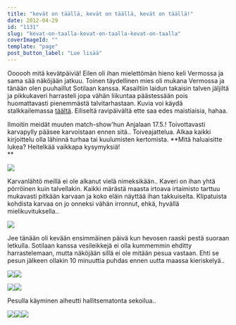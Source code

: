 ```yaml
---
title: "kevät on täällä, kevät on täällä, kevät on täällä!"
date: 2012-04-29
id: "1131"
slug: "kevat-on-taalla-kevat-on-taalla-kevat-on-taalla"
coverImageId: ""
template: "page"
post_button_label: "Lue lisää"
---
```


Oooooh mitä kevätpäiviä! Eilen oli ihan mielettömän hieno keli Vermossa ja sama sää näköjään jatkuu. Toinen täydellinen mies oli mukana Vermossa ja tänään olen puuhaillut Sotilaan kanssa. Kasailtiin laidun takaisin talven jäljiltä ja pikkukaveri harrasteli jopa vähän liikuntaa päästessään pois huomattavasti pienemmästä talvitarhastaan. Kuvia voi käydä stalkkailemassa [täältä](http://maisaw.otukset.fi/kuvat/2012/Tallit%20ja%20yksitt%E4iset%20hevoset/Unknown%20Soldier/29.4.2012/). Eiliseltä ravipäivältä ette saa edes maistiaisia, hahaa.

Ilmoitin meidät muuten match-show'hun Anjalaan 17.5.! Toivottavasti karvapylly pääsee karvoistaan ennen sitä.. Toiveajattelua. Alkaa kaikki kirjoittelu olla lähinnä turhaa tai kuulumisten kertomista. **Mitä haluaisitte lukea? Heitelkää vaikkapa kysymyksiä!  
**

[![](/images/IMG_8795.png)](http://4.bp.blogspot.com/-JjA4Lv8uAn0/T51Tp9IF2II/AAAAAAAAAls/-AFyiANzWaY/s1600/IMG_8795.png)

Karvanlähtö meillä ei ole alkanut vielä nimeksikään.. Kaveri on ihan yhtä pörröinen kuin talvellakin. Kaikki märästä maasta irtoava irtaimisto tarttuu mukavasti pitkään karvaan ja koko eläin näyttää ihan takkuiselta. Klipatuista kohdista karvaa on jo onneksi vähän irronnut, ehkä, hyvällä mielikuvituksella..

[![](/images/IMG_8923.png)](http://4.bp.blogspot.com/-Zs86yT6xYYU/T51T1QuUAMI/AAAAAAAAAl8/vPd4WIBcm5w/s1600/IMG_8923.png)

Jee tänään oli kevään ensimmäinen päivä kun hevosen raaski pestä suoraan letkulla. Sotilaan kanssa vesileikkejä ei olla kummemmin ehditty harrastelemaan, mutta näköjään sillä ei ole mitään pesua vastaan. Ehti se pesun jälkeen ollakin 10 minuuttia puhdas ennen uutta maassa kieriskelyä..

[![](/images/IMG_8951.png)](http://1.bp.blogspot.com/-S8Qf5stIcxI/T51T_FOfzLI/AAAAAAAAAmM/xvhlyQAsWxU/s1600/IMG_8951.png)[![](/images/IMG_8968.png)](http://1.bp.blogspot.com/-79-e1wdvgZc/T51UIB0-KNI/AAAAAAAAAmc/JYtpm4D-pBo/s1600/IMG_8968.png)

[![](/images/IMG_8949.png)](http://2.bp.blogspot.com/-FPFRa-UHetg/T51T6CLIQvI/AAAAAAAAAmE/yvepNDvWJdI/s1600/IMG_8949.png)[![](/images/IMG_8964.png)](http://3.bp.blogspot.com/-JKQ7Q1eHn8M/T51UD9m2rJI/AAAAAAAAAmU/_i5tWmPAX50/s1600/IMG_8964.png)

Pesulla käyminen aiheutti hallitsematonta sekoilua..

[![](/images/IMG_9002.png)](http://1.bp.blogspot.com/-T2zg8OAshHo/T51UQkPq9AI/AAAAAAAAAms/kUMXxfGwlAw/s1600/IMG_9002.png)[![](/images/IMG_8993.png)](http://1.bp.blogspot.com/-1AGBcg6xjY4/T51UMVp7-3I/AAAAAAAAAmk/qoKmGzC8_7k/s1600/IMG_8993.png)[![](/images/IMG_9005.png)](http://2.bp.blogspot.com/-wCP6QNIrofc/T51UVFBs5fI/AAAAAAAAAm0/wlqMUohEnMU/s1600/IMG_9005.png)
